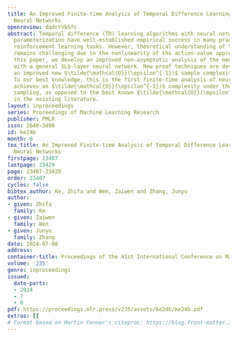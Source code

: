 ```yaml
---
title: An Improved Finite-time Analysis of Temporal Difference Learning with Deep
  Neural Networks
openreview: dqdctVbSfs
abstract: Temporal difference (TD) learning algorithms with neural network function
  parameterization have well-established empirical success in many practical large-scale
  reinforcement learning tasks. However, theoretical understanding of these algorithms
  remains challenging due to the nonlinearity of the action-value approximation. In
  this paper, we develop an improved non-asymptotic analysis of the neural TD method
  with a general $L$-layer neural network. New proof techniques are developed and
  an improved new $\tilde{\mathcal{O}}(\epsilon^{-1})$ sample complexity is derived.
  To our best knowledge, this is the first finite-time analysis of neural TD that
  achieves an $\tilde{\mathcal{O}}(\epsilon^{-1})$ complexity under the Markovian
  sampling, as opposed to the best known $\tilde{\mathcal{O}}(\epsilon^{-2})$ complexity
  in the existing literature.
layout: inproceedings
series: Proceedings of Machine Learning Research
publisher: PMLR
issn: 2640-3498
id: ke24b
month: 0
tex_title: An Improved Finite-time Analysis of Temporal Difference Learning with Deep
  Neural Networks
firstpage: 23407
lastpage: 23429
page: 23407-23429
order: 23407
cycles: false
bibtex_author: Ke, Zhifa and Wen, Zaiwen and Zhang, Junyu
author:
- given: Zhifa
  family: Ke
- given: Zaiwen
  family: Wen
- given: Junyu
  family: Zhang
date: 2024-07-08
address:
container-title: Proceedings of the 41st International Conference on Machine Learning
volume: '235'
genre: inproceedings
issued:
  date-parts:
  - 2024
  - 7
  - 8
pdf: https://proceedings.mlr.press/v235/assets/ke24b/ke24b.pdf
extras: []
# Format based on Martin Fenner's citeproc: https://blog.front-matter.io/posts/citeproc-yaml-for-bibliographies/
---
```

